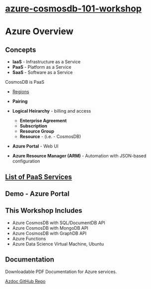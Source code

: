 # [azure-cosmosdb-101-workshop](WORKSHOP.md)

# Azure Overview

## Concepts

- **IaaS** - Infrastructure as a Service
- **PaaS** - Platform as a Service
- **SaaS** - Software as a Service

CosmosDB is PaaS

- [Regions](https://azure.microsoft.com/en-us/global-infrastructure/regions/)
- **Pairing**

- **Logical Heirarchy** - billing and access
  - **Enterprise Agreement**
  - **Subscription**
  - **Resource Group**
  - **Resource** - (i.e. - CosmosDB)

- **Azure Portal** - Web UI
- **Azure Resource Manager (ARM)** - Automation with JSON-based configuration

## [List of PaaS Services](https://docs.microsoft.com/en-us/azure/index#pivot=products&panel=all)

## Demo - Azure Portal

## This Workshop Includes

- Azure CosmosDB with SQL/DocumentDB API
- Azure CosmosDB with MongoDB API
- Azure CosmosDB with GraphDB API
- Azure Functions
- Azure Data Science Virtual Machine, Ubuntu

## Documentation

Downloadable PDF Documentation for Azure services.

[Azdoc GitHub Repo](https://github.com/cjoakim/azure-azdoc)
